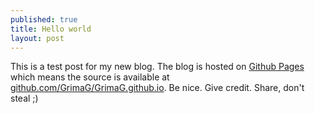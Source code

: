 ```yaml
---
published: true
title: Hello world
layout: post
---
```

This is a test post for my new blog. The blog is hosted on [Github Pages](http://pages.github.com/) which means the source is available at [github.com/GrimaG/GrimaG.github.io](http://github.com/GrimaG/GrimaG.github.io). Be nice. Give credit. Share, don't steal ;)

